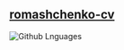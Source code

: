 ## [romashchenko-cv](https://Romashka093.github.io/romashchenko-cv)

<img alt="Github Lnguages" src="https://github-readme-stats-eight-theta.vercel.app/api/top-langs/?username=Romashka093&theme=algolia&layout=compact" />
